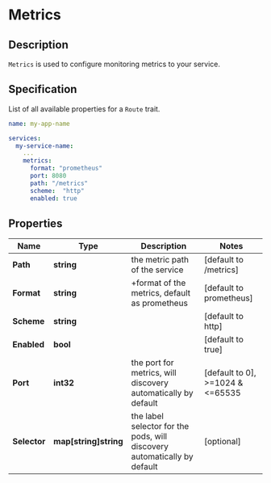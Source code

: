 # Metrics

## Description

`Metrics` is used to configure monitoring metrics to your service.

## Specification

List of all available properties for a `Route` trait.

```yaml
name: my-app-name

services:
  my-service-name:
    ...
    metrics:
      format: "prometheus"
      port: 8080
      path: "/metrics"
      scheme:  "http"
      enabled: true
```

## Properties

Name | Type | Description | Notes
------------ | ------------- | ------------- | -------------
**Path** | **string** | the metric path of the service | [default to /metrics]
**Format** | **string** | +format of the metrics, default as prometheus | [default to prometheus]
**Scheme** | **string** |  | [default to http]
**Enabled** | **bool** |  | [default to true]
**Port** | **int32** | the port for metrics, will discovery automatically by default | [default to 0], >=1024 & <=65535
**Selector** | **map[string]string** | the label selector for the pods, will discovery automatically by default | [optional] 
